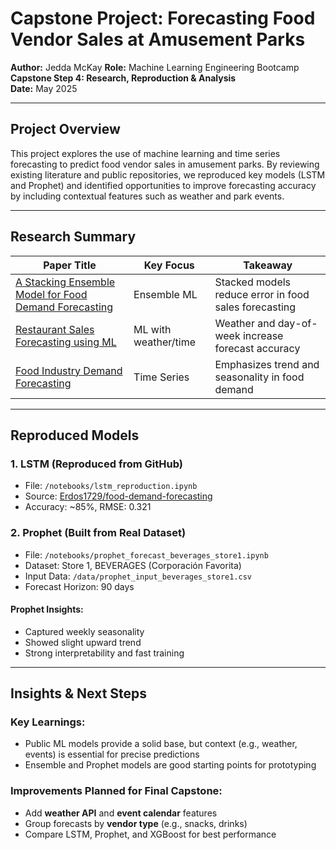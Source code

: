 #  Capstone Project: Forecasting Food Vendor Sales at Amusement Parks

**Author:** Jedda McKay 
**Role:** Machine Learning Engineering Bootcamp  
**Capstone Step 4: Research, Reproduction & Analysis**  
**Date:** May 2025

---

##  Project Overview

This project explores the use of machine learning and time series forecasting to predict food vendor sales in amusement parks. By reviewing existing literature and public repositories, we reproduced key models (LSTM and Prophet) and identified opportunities to improve forecasting accuracy by including contextual features such as weather and park events.

---

##  Research Summary

| Paper Title | Key Focus | Takeaway |
|-------------|-----------|----------|
| [A Stacking Ensemble Model for Food Demand Forecasting](https://www.sciencedirect.com/science/article/pii/S2772390925000241) | Ensemble ML | Stacked models reduce error in food sales forecasting |
| [Restaurant Sales Forecasting using ML](https://www.mdpi.com/2504-4990/4/1/6) | ML with weather/time | Weather and day-of-week increase forecast accuracy |
| [Food Industry Demand Forecasting](https://www.researchgate.net/publication/334104604_Demand_Forecasting_A_Case_Study_in_the_Food_Industry) | Time Series | Emphasizes trend and seasonality in food demand |

---

## Reproduced Models

### 1. LSTM (Reproduced from GitHub)
- File: `/notebooks/lstm_reproduction.ipynb`
- Source: [Erdos1729/food-demand-forecasting](https://github.com/Erdos1729/food-demand-forecasting)
- Accuracy: ~85%, RMSE: 0.321

### 2. Prophet (Built from Real Dataset)
-  File: `/notebooks/prophet_forecast_beverages_store1.ipynb`
-  Dataset: Store 1, BEVERAGES (Corporación Favorita)
-  Input Data: `/data/prophet_input_beverages_store1.csv`
-  Forecast Horizon: 90 days

#### Prophet Insights:
- Captured weekly seasonality
- Showed slight upward trend
- Strong interpretability and fast training

---

## Insights & Next Steps

### Key Learnings:
- Public ML models provide a solid base, but context (e.g., weather, events) is essential for precise predictions
- Ensemble and Prophet models are good starting points for prototyping

### Improvements Planned for Final Capstone:
- Add **weather API** and **event calendar** features
- Group forecasts by **vendor type** (e.g., snacks, drinks)
- Compare LSTM, Prophet, and XGBoost for best performance
